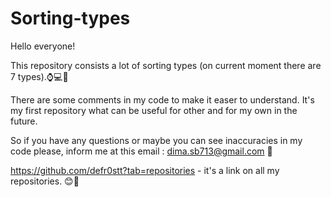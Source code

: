 # Sorting-types
Hello everyone!

This repository consists a lot of sorting types (on current moment there are 7 types).⌚️💻💾

There are some comments in my code to make it easer to understand. 
It's my first repository what can be useful for other and for my own in the future. 

So if you have any questions or maybe you can see inaccuracies in my code please, inform me at this email : dima.sb713@gmail.com 📧

https://github.com/defr0stt?tab=repositories - it's a link on all my repositories. 😊👀
